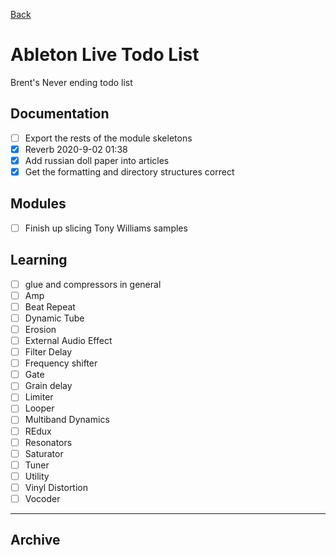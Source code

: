 [Back](README.md)

# Ableton Live Todo List

Brent's Never ending todo list

## Documentation

-   [ ] Export the rests of the module skeletons
-   [x] Reverb 2020-9-02 01:38
-   [x] Add russian doll paper into articles
-   [x] Get the formatting and directory structures correct

## Modules

-   [ ] Finish up slicing Tony Williams samples

## Learning

-   [ ] glue and compressors in general
-   [ ] Amp
-   [ ] Beat Repeat
-   [ ] Dynamic Tube
-   [ ] Erosion
-   [ ] External Audio Effect
-   [ ] Filter Delay
-   [ ] Frequency shifter
-   [ ] Gate
-   [ ] Grain delay
-   [ ] Limiter
-   [ ] Looper
-   [ ] Multiband Dynamics
-   [ ] REdux
-   [ ] Resonators
-   [ ] Saturator
-   [ ] Tuner
-   [ ] Utility
-   [ ] Vinyl Distortion
-   [ ] Vocoder

* * *

## Archive
